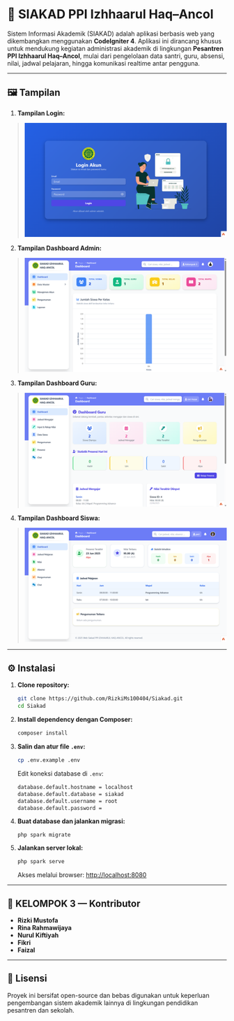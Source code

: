 # 🕌 SIAKAD PPI Izhhaarul Haq–Ancol

Sistem Informasi Akademik (SIAKAD) adalah aplikasi berbasis web yang dikembangkan menggunakan **CodeIgniter 4**. Aplikasi ini dirancang khusus untuk mendukung kegiatan administrasi akademik di lingkungan **Pesantren PPI Izhhaarul Haq–Ancol**, mulai dari pengelolaan data santri, guru, absensi, nilai, jadwal pelajaran, hingga komunikasi realtime antar pengguna.

---

## 🖼️ Tampilan
1. **Tampilan Login:**
> ![Dashboard Admin](screenshots/login.png)

2. **Tampilan Dashboard Admin:**
> ![Dashboard Admin](screenshots/dashboard_admin.png)

3. **Tampilan Dashboard Guru:**
> ![Dashboard Guru](screenshots/dashboard_guru.png)

4. **Tampilan Dashboard Siswa:**
> ![Dashboard Siswa](screenshots/dashboard_siswa.png)

---

## ⚙️ Instalasi

1. **Clone repository:**

    ```bash
    git clone https://github.com/RizkiMs100404/Siakad.git
    cd Siakad
    ```

2. **Install dependency dengan Composer:**

    ```bash
    composer install
    ```

3. **Salin dan atur file `.env`:**

    ```bash
    cp .env.example .env
    ```

    Edit koneksi database di `.env`:

    ```env
    database.default.hostname = localhost
    database.default.database = siakad
    database.default.username = root
    database.default.password =
    ```

4. **Buat database dan jalankan migrasi:**

    ```bash
    php spark migrate
    ```

5. **Jalankan server lokal:**

    ```bash
    php spark serve
    ```

    Akses melalui browser: [http://localhost:8080](http://localhost:8080)

---

## 👥 KELOMPOK 3 — Kontributor

- **Rizki Mustofa**
- **Rina Rahmawijaya**
- **Nurul Kiftiyah**
- **Fikri**
- **Faizal**

---

## 📄 Lisensi

Proyek ini bersifat open-source dan bebas digunakan untuk keperluan pengembangan sistem akademik lainnya di lingkungan pendidikan pesantren dan sekolah.


